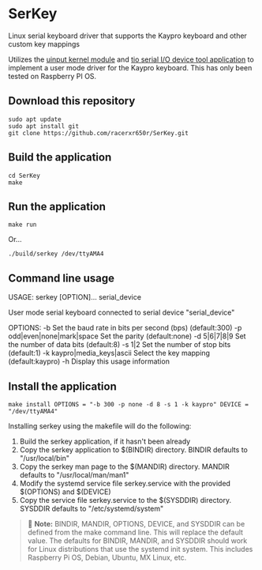 # SerKey
Linux serial keyboard driver that supports the Kaypro keyboard and other custom key mappings

Utilizes the [uinput kernel module](https://kernel.org/doc/html/v4.12/input/uinput.html) and [tio serial I/O device tool application](https://github.com/tio/tio) to implement a user mode driver for the Kaypro keyboard. This has only been tested on Raspberry PI OS.

## Download this repository

```console
sudo apt update
sudo apt install git
git clone https://github.com/racerxr650r/SerKey.git
```

## Build the application

```console
cd SerKey
make
```

## Run the application

```console
make run
```

Or...

```console
./build/serkey /dev/ttyAMA4
```

## Command line usage

USAGE: serkey [OPTION]... serial_device

User mode serial keyboard connected to serial device "serial_device"

OPTIONS:
  -b   <bps>
       Set the baud rate in bits per second (bps) (default:300)
  -p   odd|even|none|mark|space
       Set the parity  (default:none)
  -d   5|6|7|8|9
       Set the number of data bits (default:8)
  -s   1|2
       Set the number of stop bits (default:1)
  -k   kaypro|media_keys|ascii
       Select the key mapping (default:kaypro)
  -h   Display this usage information

## Install the application

```console
make install OPTIONS = "-b 300 -p none -d 8 -s 1 -k kaypro" DEVICE = "/dev/ttyAMA4"
```

Installing serkey using the makefile will do the following:

1. Build the serkey application, if it hasn't been already
2. Copy the serkey application to $(BINDIR) directory. BINDIR defaults to "/usr/local/bin"
3. Copy the serkey man page to the $(MANDIR) directory. MANDIR defaults to "/usr/local/man/man1"
4. Modify the systemd service file serkey.service with the provided $(OPTIONS) and $(DEVICE)
5. Copy the service file serkey.service to the $(SYSDDIR) directory. SYSDDIR defaults to "/etc/systemd/system"

> :memo: **Note:** BINDIR, MANDIR, OPTIONS, DEVICE, and SYSDDIR can be defined from the make command line. This will
replace the default value. The defaults for BINDIR, MANDIR, and SYSDDIR should work for Linux distributions that use
the systemd init system. This includes Raspberry Pi OS, Debian, Ubuntu, MX Linux, etc.
